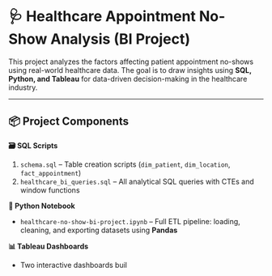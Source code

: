 # 🩺 Healthcare Appointment No-Show Analysis (BI Project)

This project analyzes the factors affecting patient appointment no-shows using real-world healthcare data. The goal is to draw insights using **SQL, Python, and Tableau** for data-driven decision-making in the healthcare industry.

---

## 📦 Project Components

**🗃 SQL Scripts**
1. `schema.sql` – Table creation scripts (`dim_patient`, `dim_location`, `fact_appointment`)
2. `healthcare_bi_queries.sql` – All analytical SQL queries with CTEs and window functions

**🐍 Python Notebook**
- `healthcare-no-show-bi-project.ipynb` – Full ETL pipeline: loading, cleaning, and exporting datasets using **Pandas**

**📊 Tableau Dashboards**
- Two interactive dashboards buil
